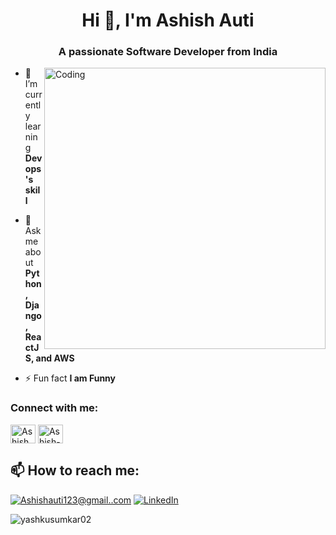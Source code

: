 <h1 align="center">Hi 👋, I'm Ashish Auti</h1>
<h3 align="center">A passionate Software Developer from India</h3>
<img align="right" alt="Coding" width="450" src="https://lfsolutions.net/wp-content/uploads/2021/12/Full-Stack-Development-Featured-Image-LevelFive-Solutions.gif">

- 🌱 I’m currently learning **Devops's skill**

- 💬 Ask me about **Python, Django, ReactJS, and AWS**

- ⚡ Fun fact **I am Funny**

<h3 align="left">Connect with me:</h3>
<p align="left">
<a href="https://x.com/AutiAshish42488" target="blank"><img align="center" src="https://raw.githubusercontent.com/rahuldkjain/github-profile-readme-generator/master/src/images/icons/Social/twitter.svg" alt="Ashish" height="30" width="40" /></a>
<a href="https://www.linkedin.com/in/ashish-auti-069346254" target="blank"><img align="center" src="https://raw.githubusercontent.com/rahuldkjain/github-profile-readme-generator/master/src/images/icons/Social/linked-in-alt.svg" alt="Ashish-auti" height="30" width="40" /></a>
 
</p>


<h2>📫 How to reach me:</h2>

<a href="mailto:ashishauti123@gmail.com">![Ashishauti123@gmail..com](https://img.shields.io/badge/Gmail-D14836?style=for-the-badge&logo=gmail&logoColor=white)</a> <a href="https://www.linkedin.com/in/ashish-auti-069346254">![LinkedIn](https://img.shields.io/badge/LinkedIn-0077B5?style=for-the-badge&logo=linkedin&logoColor=white)</a>

<p align="left"> <img src="https://komarev.com/ghpvc/?username=yashkusumkar02&label=Profile%20views&color=0e75b6&style=flat" alt="yashkusumkar02" /> </p>



